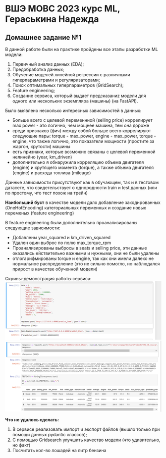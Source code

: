 # ВШЭ МОВС 2023 курс ML, Гераськина Надежда
## Домашнее задание №1 


В данной работе были на практике пройдены все этапы разработки ML модели:
1. Первичный анализ данных (EDA);
2. Предобработка данных;
3. Обучение моделей линейной регрессии с различными гиперпараметрами и регуляризаторами;
4. Поиск оптимальных гиперпараметров (GridSearch);
5. Feature engineering;
6. Создание сервиса, который выдает предсказаниz модели для одного или нескольких экземпляра (машины) (на FastAPI).


Было выявлено несколько интересных зависимостей в данных:
* Больше всего с целевой переменнной (selling price) коррелирует max power - это логично, чем мощнее машина, тем она дороже
* среди признаков (фич) между собой больше всего коррелируют следующие пары: torque - max_power, engine - max_power, torque - engine, что также логично, это показатели мощности (простите за жаргон, крутости) машины
* есть признаки, которые возможно связаны с целевой переменной нелинейно (year, km_driven)
* дополнительно я обнаружила корреляцию объема двигателя (engine) и крутящего момента (torque), а также объема двигателя (engine) и расхода топлива (mileage)


Данные зависимости присутствуют как в обучающем, так и в тестовом датасете, что свидетельствует о однородности train и test данных (или по простому, что тест похож на трейн)


**Наибольший буст** в качестве модели дало добавление закодированных (OneHotEncoding) категориальных переменных и создание новых переменых (feature engineering)

В feature engineering были дополнительно проанализированы следующие зависимости:
* Добавлены year_squared и km_driven_squared
* Удален один выброс по полю max_torque_rpm
* Проанализированы выбросы в seats и selling price, эти данные оказались ействительно важными и нужными, они не были удалены
* отлогарифмированы torque и engine, так как они имели далеко не нормальное распределение (это не сильно помогло, но наблюдался прирост в качестве обученной модели)

Скрины-демонстрация работы сервиса:
![Описание картинки](/predict_item.png "Подпись под картинкой")
![Описание картинки](/predict_items_2.png "Подпись под картинкой")


**Что не удалось сделать:**
1. В сервисе реализовать импорт и экспорт файлов (вышло только при помощи данных pydantic классов);
2. С помощью Gridsearch улучшить качество модели (что удивительно, но факт)
3. Посчитать кол-во лошадей на литр бензина
